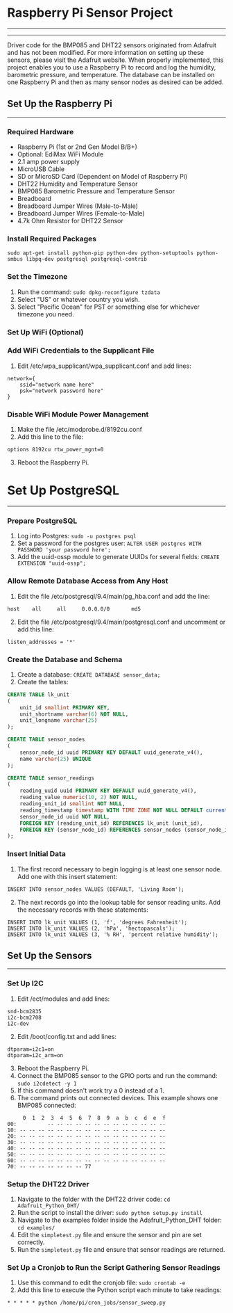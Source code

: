 # Raspberry Pi Sensor Project
---
---
Driver code for the BMP085 and DHT22 sensors originated from Adafruit and has not been modified. For more information on setting up these sensors, please visit the Adafruit website. When properly implemented, this project enables you to use a Raspberry Pi to record and log the humidity, barometric pressure, and temperature. The database can be installed on one Raspberry Pi and then as many sensor nodes as desired can be added.

## Set Up the Raspberry Pi
---

### Required Hardware
- Raspberry Pi (1st or 2nd Gen Model B/B+)
- Optional: EdiMax WiFi Module
- 2.1 amp power supply
- MicroUSB Cable
- SD or MicroSD Card (Dependent on Model of Raspberry Pi)
- DHT22 Humidity and Temperature Sensor
- BMP085 Barometric Pressure and Temperature Sensor
- Breadboard
- Breadboard Jumper Wires (Male-to-Male)
- Breadboard Jumper Wires (Female-to-Male)
- 4.7k Ohm Resistor for DHT22 Sensor

### Install Required Packages
```
sudo apt-get install python-pip python-dev python-setuptools python-smbus libpq-dev postgresql postgresql-contrib
```

### Set the Timezone
1. Run the command:
`sudo dpkg-reconfigure tzdata`
2. Select "US" or whatever country you wish.
3. Select "Pacific Ocean" for PST or something else for whichever timezone you need.

### Set Up WiFi (Optional)

### Add WiFi Credentials to the Supplicant File
1. Edit /etc/wpa_supplicant/wpa_supplicant.conf and add lines:
```
network={
	ssid="network name here"
	psk="network password here"
}
```

### Disable WiFi Module Power Management
1. Make the file /etc/modprobe.d/8192cu.conf
2. Add this line to the file:
```
options 8192cu rtw_power_mgnt=0
```
3. Reboot the Raspberry Pi.

# Set Up PostgreSQL
---

### Prepare PostgreSQL
1. Log into Postgres:
`sudo -u postgres psql`
2. Set a password for the postgres user:
`ALTER USER postgres WITH PASSWORD 'your password here';`
3. Add the uuid-ossp module to generate UUIDs for several fields:
`CREATE EXTENSION "uuid-ossp";`

### Allow Remote Database Access from Any Host
1. Edit the file /etc/postgresql/9.4/main/pg_hba.conf and add the line:
```
host    all     all     0.0.0.0/0       md5
```
2. Edit the file /etc/postgresql/9.4/main/postgresql.conf and uncomment or add this line:
```
listen_addresses = '*'
```

### Create the Database and Schema
1. Create a database:
`CREATE DATABASE sensor_data;`
2. Create the tables: 
```sql
CREATE TABLE lk_unit
(
	unit_id smallint PRIMARY KEY,
	unit_shortname varchar(6) NOT NULL,
	unit_longname varchar(25)
);

CREATE TABLE sensor_nodes
(
	sensor_node_id uuid PRIMARY KEY DEFAULT uuid_generate_v4(),
	name varchar(25) UNIQUE
);

CREATE TABLE sensor_readings
(
	reading_uuid uuid PRIMARY KEY DEFAULT uuid_generate_v4(),
	reading_value numeric(10, 2) NOT NULL,
	reading_unit_id smallint NOT NULL,
	reading_timestamp timestamp WITH TIME ZONE NOT NULL DEFAULT current_timestamp,
	sensor_node_id uuid NOT NULL,
	FOREIGN KEY (reading_unit_id) REFERENCES lk_unit (unit_id),
	FOREIGN KEY (sensor_node_id) REFERENCES sensor_nodes (sensor_node_id)
);
```

### Insert Initial Data
1. The first record necessary to begin logging is at least one sensor node. Add one with this insert statement:
```
INSERT INTO sensor_nodes VALUES (DEFAULT, 'Living Room');
```
2. The next records go into the lookup table for sensor reading units. Add the necessary records with these statements:
```
INSERT INTO lk_unit VALUES (1, 'f', 'degrees Fahrenheit');
INSERT INTO lk_unit VALUES (2, 'hPa', 'hectopascals');
INSERT INTO lk_unit VALUES (3, '% RH', 'percent relative humidity');
```

## Set Up the Sensors
---

### Set Up I2C
1. Edit /ect/modules and add lines:
```
snd-bcm2835
i2c-bcm2708
i2c-dev
```
2. Edit /boot/config.txt and add lines:
```
dtparam=i2c1=on
dtparam=i2c_arm=on
```
3. Reboot the Raspberry Pi.
4. Connect the BMP085 sensor to the GPIO ports and run the command:
`sudo i2cdetect -y 1`
5. If this command doesn't work try a 0 instead of a 1. 
6. The command prints out connected devices. This example shows one BMP085 connected:
```
     0  1  2  3  4  5  6  7  8  9  a  b  c  d  e  f
00:          -- -- -- -- -- -- -- -- -- -- -- -- -- 
10: -- -- -- -- -- -- -- -- -- -- -- -- -- -- -- -- 
20: -- -- -- -- -- -- -- -- -- -- -- -- -- -- -- -- 
30: -- -- -- -- -- -- -- -- -- -- -- -- -- -- -- -- 
40: -- -- -- -- -- -- -- -- -- -- -- -- -- -- -- -- 
50: -- -- -- -- -- -- -- -- -- -- -- -- -- -- -- -- 
60: -- -- -- -- -- -- -- -- -- -- -- -- -- -- -- -- 
70: -- -- -- -- -- -- -- 77    
```

### Setup the DHT22 Driver
1. Navigate to the folder with the DHT22 driver code:
`cd Adafruit_Python_DHT/`
2. Run the script to install the driver:
`sudo python setup.py install`
3. Navigate to the examples folder inside the Adafruit_Python_DHT folder:
`cd examples/`
4. Edit the `simpletest.py` file and ensure the sensor and pin are set correctly.
5. Run the `simpletest.py` file and ensure that sensor readings are returned.

### Set Up a Cronjob to Run the Script Gathering Sensor Readings
1. Use this command to edit the cronjob file:
`sudo crontab -e`
2. Add this line to execute the Python script each minute to take readings:
```
* * * * * python /home/pi/cron_jobs/sensor_sweep.py
```
